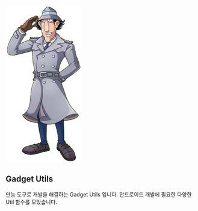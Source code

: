 <p>
    <img src="./images/Gadget.webp" width="200">
</p> 

## Gadget Utils
만능 도구로 개발을 해결하는 Gadget Utils 입니다. 안드로이드 개발에 필요한 다양한 Util 함수를 모았습니다.

